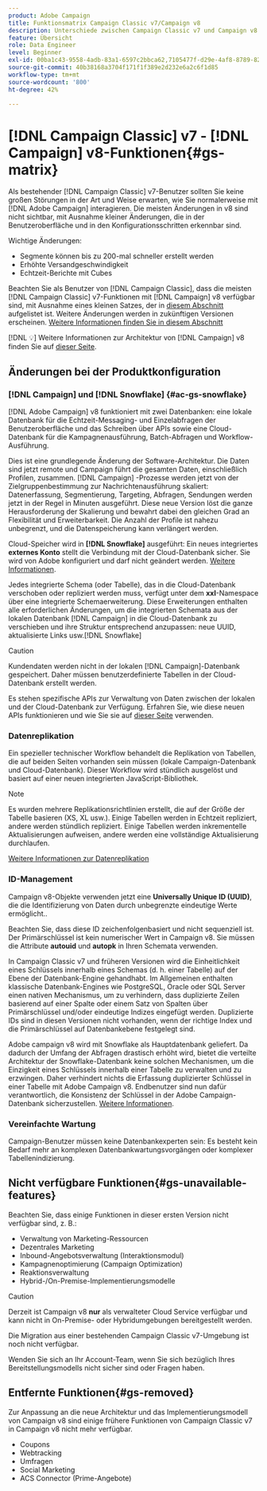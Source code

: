 ```yaml
---
product: Adobe Campaign
title: Funktionsmatrix Campaign Classic v7/Campaign v8
description: Unterschiede zwischen Campaign Classic v7 und Campaign v8 verstehen
feature: Übersicht
role: Data Engineer
level: Beginner
exl-id: 00ba1c43-9558-4adb-83a1-6597c2bbca62,7105477f-d29e-4af8-8789-82b4459761b0
source-git-commit: 40b38168a3704f171f1f389e2d232e6a2c6f1d85
workflow-type: tm+mt
source-wordcount: '800'
ht-degree: 42%

---
```


# [!DNL Campaign Classic] v7 -  [!DNL Campaign] v8-Funktionen{#gs-matrix}

Als bestehender [!DNL Campaign Classic] v7-Benutzer sollten Sie keine großen Störungen in der Art und Weise erwarten, wie Sie normalerweise mit [!DNL Adobe Campaign] interagieren. Die meisten Änderungen in v8 sind nicht sichtbar, mit Ausnahme kleiner Änderungen, die in der Benutzeroberfläche und in den Konfigurationsschritten erkennbar sind.

Wichtige Änderungen:

* Segmente können bis zu 200-mal schneller erstellt werden
* Erhöhte Versandgeschwindigkeit
* Echtzeit-Berichte mit Cubes

Beachten Sie als Benutzer von [!DNL Campaign Classic], dass die meisten [!DNL Campaign Classic] v7-Funktionen mit [!DNL Campaign] v8 verfügbar sind, mit Ausnahme eines kleinen Satzes, der in [diesem Abschnitt](#gs-removed) aufgelistet ist. Weitere Änderungen werden in zukünftigen Versionen erscheinen. [Weitere Informationen finden Sie in diesem Abschnitt](#gs-unavailable-features)

[!DNL :bulb:] Weitere Informationen zur Architektur von  [!DNL Campaign] v8 finden Sie auf  [dieser Seite](../dev/architecture.md).

## Änderungen bei der Produktkonfiguration

### [!DNL Campaign] und [!DNL Snowflake] {#ac-gs-snowflake}

[!DNL Adobe Campaign] v8 funktioniert mit zwei Datenbanken: eine lokale Datenbank für die Echtzeit-Messaging- und Einzelabfragen der Benutzeroberfläche und das Schreiben über APIs sowie eine Cloud-Datenbank für die Kampagnenausführung, Batch-Abfragen und Workflow-Ausführung.

Dies ist eine grundlegende Änderung der Software-Architektur. Die Daten sind jetzt remote und Campaign führt die gesamten Daten, einschließlich Profilen, zusammen. [!DNL Campaign] -Prozesse werden jetzt von der Zielgruppenbestimmung zur Nachrichtenausführung skaliert: Datenerfassung, Segmentierung, Targeting, Abfragen, Sendungen werden jetzt in der Regel in Minuten ausgeführt. Diese neue Version löst die ganze Herausforderung der Skalierung und bewahrt dabei den gleichen Grad an Flexibilität und Erweiterbarkeit. Die Anzahl der Profile ist nahezu unbegrenzt, und die Datenspeicherung kann verlängert werden.

Cloud-Speicher wird in **[!DNL Snowflake]** ausgeführt: Ein neues integriertes **externes Konto** stellt die Verbindung mit der Cloud-Datenbank sicher. Sie wird von Adobe konfiguriert und darf nicht geändert werden. [Weitere Informationen](../config/external-accounts.md).

Jedes integrierte Schema (oder Tabelle), das in die Cloud-Datenbank verschoben oder repliziert werden muss, verfügt unter dem **xxl**-Namespace über eine integrierte Schemaerweiterung. Diese Erweiterungen enthalten alle erforderlichen Änderungen, um die integrierten Schemata aus der lokalen Datenbank [!DNL Campaign] in die Cloud-Datenbank zu verschieben und ihre Struktur entsprechend anzupassen: neue UUID, aktualisierte Links usw.[!DNL Snowflake]

>[!CAUTION]
>
> Kundendaten werden nicht in der lokalen [!DNL Campaign]-Datenbank gespeichert. Daher müssen benutzerdefinierte Tabellen in der Cloud-Datenbank erstellt werden.


Es stehen spezifische APIs zur Verwaltung von Daten zwischen der lokalen und der Cloud-Datenbank zur Verfügung. Erfahren Sie, wie diese neuen APIs funktionieren und wie Sie sie auf [dieser Seite](../dev/new-apis.md) verwenden.

### Datenreplikation

Ein spezieller technischer Workflow behandelt die Replikation von Tabellen, die auf beiden Seiten vorhanden sein müssen (lokale Campaign-Datenbank und Cloud-Datenbank). Dieser Workflow wird stündlich ausgelöst und basiert auf einer neuen integrierten JavaScript-Bibliothek.

>[!NOTE]
>
> Es wurden mehrere Replikationsrichtlinien erstellt, die auf der Größe der Tabelle basieren (XS, XL usw.).
> Einige Tabellen werden in Echtzeit repliziert, andere werden stündlich repliziert. Einige Tabellen werden inkrementelle Aktualisierungen aufweisen, andere werden eine vollständige Aktualisierung durchlaufen.


[Weitere Informationen zur Datenreplikation](../config/replication.md)

### ID-Management

Campaign v8-Objekte verwenden jetzt eine **Universally Unique ID (UUID)**, die die Identifizierung von Daten durch unbegrenzte eindeutige Werte ermöglicht..

Beachten Sie, dass diese ID zeichenfolgenbasiert und nicht sequenziell ist. Der Primärschlüssel ist kein numerischer Wert in Campaign v8. Sie müssen die Attribute **autouid** und **autopk** in Ihren Schemata verwenden.

In Campaign Classic v7 und früheren Versionen wird die Einheitlichkeit eines Schlüssels innerhalb eines Schemas (d. h. einer Tabelle) auf der Ebene der Datenbank-Engine gehandhabt. Im Allgemeinen enthalten klassische Datenbank-Engines wie PostgreSQL, Oracle oder SQL Server einen nativen Mechanismus, um zu verhindern, dass duplizierte Zeilen basierend auf einer Spalte oder einem Satz von Spalten über Primärschlüssel und/oder eindeutige Indizes eingefügt werden. Duplizierte IDs sind in diesen Versionen nicht vorhanden, wenn der richtige Index und die Primärschlüssel auf Datenbankebene festgelegt sind.

Adobe campaign v8 wird mit Snowflake als Hauptdatenbank geliefert. Da dadurch der Umfang der Abfragen drastisch erhöht wird, bietet die verteilte Architektur der Snowflake-Datenbank keine solchen Mechanismen, um die Einzigkeit eines Schlüssels innerhalb einer Tabelle zu verwalten und zu erzwingen. Daher verhindert nichts die Erfassung duplizierter Schlüssel in einer Tabelle mit Adobe Campaign v8. Endbenutzer sind nun dafür verantwortlich, die Konsistenz der Schlüssel in der Adobe Campaign-Datenbank sicherzustellen. [Weitere Informationen](../dev/keys.md).


### Vereinfachte Wartung

Campaign-Benutzer müssen keine Datenbankexperten sein: Es besteht kein Bedarf mehr an komplexen Datenbankwartungsvorgängen oder komplexer Tabellenindizierung.

## Nicht verfügbare Funktionen{#gs-unavailable-features}

Beachten Sie, dass einige Funktionen in dieser ersten Version nicht verfügbar sind, z. B.:

* Verwaltung von Marketing-Ressourcen
* Dezentrales Marketing
* Inbound-Angebotsverwaltung (Interaktionsmodul)
* Kampagnenoptimierung (Campaign Optimization)
* Reaktionsverwaltung
* Hybrid-/On-Premise-Implementierungsmodelle

>[!CAUTION]
>
>Derzeit ist Campaign v8 **nur** als verwalteter Cloud Service verfügbar und kann nicht in On-Premise- oder Hybridumgebungen bereitgestellt werden.
>
>Die Migration aus einer bestehenden Campaign Classic v7-Umgebung ist noch nicht verfügbar.
>
>Wenden Sie sich an Ihr Account-Team, wenn Sie sich bezüglich Ihres Bereitstellungsmodells nicht sicher sind oder Fragen haben.

## Entfernte Funktionen{#gs-removed}

Zur Anpassung an die neue Architektur und das Implementierungsmodell von Campaign v8 sind einige frühere Funktionen von Campaign Classic v7 in Campaign v8 nicht mehr verfügbar.

* Coupons
* Webtracking
* Umfragen
* Social Marketing
* ACS Connector (Prime-Angebote)

